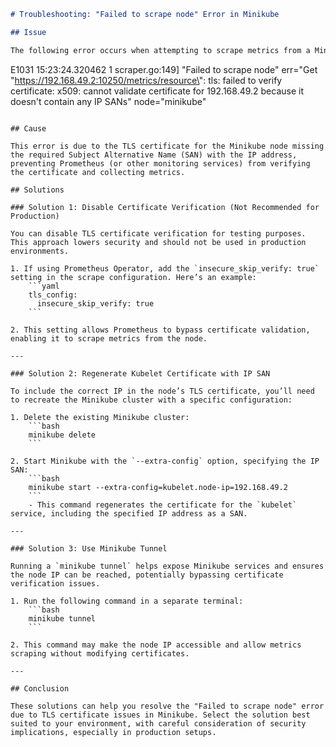```markdown
# Troubleshooting: "Failed to scrape node" Error in Minikube

## Issue

The following error occurs when attempting to scrape metrics from a Minikube node:
```
E1031 15:23:24.320462       1 scraper.go:149] "Failed to scrape node" err="Get \"https://192.168.49.2:10250/metrics/resource\": tls: failed to verify certificate: x509: cannot validate certificate for 192.168.49.2 because it doesn't contain any IP SANs" node="minikube"
```

## Cause

This error is due to the TLS certificate for the Minikube node missing the required Subject Alternative Name (SAN) with the IP address, preventing Prometheus (or other monitoring services) from verifying the certificate and collecting metrics.

## Solutions

### Solution 1: Disable Certificate Verification (Not Recommended for Production)

You can disable TLS certificate verification for testing purposes. This approach lowers security and should not be used in production environments.

1. If using Prometheus Operator, add the `insecure_skip_verify: true` setting in the scrape configuration. Here’s an example:
    ```yaml
    tls_config:
      insecure_skip_verify: true
    ```

2. This setting allows Prometheus to bypass certificate validation, enabling it to scrape metrics from the node.

---

### Solution 2: Regenerate Kubelet Certificate with IP SAN

To include the correct IP in the node’s TLS certificate, you’ll need to recreate the Minikube cluster with a specific configuration:

1. Delete the existing Minikube cluster:
    ```bash
    minikube delete
    ```

2. Start Minikube with the `--extra-config` option, specifying the IP SAN:
    ```bash
    minikube start --extra-config=kubelet.node-ip=192.168.49.2
    ```
    - This command regenerates the certificate for the `kubelet` service, including the specified IP address as a SAN.

---

### Solution 3: Use Minikube Tunnel

Running a `minikube tunnel` helps expose Minikube services and ensures the node IP can be reached, potentially bypassing certificate verification issues.

1. Run the following command in a separate terminal:
    ```bash
    minikube tunnel
    ```

2. This command may make the node IP accessible and allow metrics scraping without modifying certificates.

---

## Conclusion

These solutions can help you resolve the "Failed to scrape node" error due to TLS certificate issues in Minikube. Select the solution best suited to your environment, with careful consideration of security implications, especially in production setups.
```